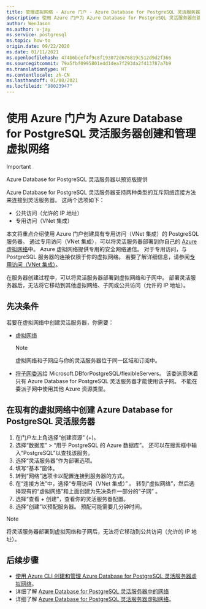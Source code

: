 ```yaml
---
title: 管理虚拟网络 - Azure 门户 - Azure Database for PostgreSQL 灵活服务器
description: 使用 Azure 门户为 Azure Database for PostgreSQL 灵活服务器创建和管理虚拟网络
author: WenJason
ms.author: v-jay
ms.service: postgresql
ms.topic: how-to
origin.date: 09/22/2020
ms.date: 01/11/2021
ms.openlocfilehash: 474b6bcef4f9c8f193072d676819c512d9d2f366
ms.sourcegitcommit: 79a5fbf0995801e4d1dea7f293da2f413787a7b9
ms.translationtype: HT
ms.contentlocale: zh-CN
ms.lasthandoff: 01/08/2021
ms.locfileid: "98023947"
---
```

# <a name="create-and-manage-virtual-networks-for-azure-database-for-postgresql---flexible-server-using-the-azure-portal"></a>使用 Azure 门户为 Azure Database for PostgreSQL 灵活服务器创建和管理虚拟网络

> [!IMPORTANT]
> Azure Database for PostgreSQL 灵活服务器以预览版提供

Azure Database for PostgreSQL 灵活服务器支持两种类型的互斥网络连接方法来连接到灵活服务器。 这两个选项如下：

* 公共访问（允许的 IP 地址）
* 专用访问（VNet 集成）

本文将重点介绍使用 Azure 门户创建具有专用访问（VNet 集成）的 PostgreSQL 服务器。 通过专用访问（VNet 集成），可以将灵活服务器部署到你自己的 [Azure 虚拟网络](../../virtual-network/virtual-networks-overview.md)中。 Azure 虚拟网络提供专用的安全网络通信。 对于专用访问，与 PostgreSQL 服务器的连接仅限于你的虚拟网络。 若要了解详细信息，请参阅[专用访问（VNet 集成）](./concepts-networking.md#private-access-vnet-integration)。

在服务器创建过程中，可以将灵活服务器部署到虚拟网络和子网中。 部署灵活服务器后，无法将它移动到其他虚拟网络、子网或公共访问（允许的 IP 地址）。

## <a name="prerequisites"></a>先决条件
若要在虚拟网络中创建灵活服务器，你需要：
- [虚拟网络](../../virtual-network/quick-create-portal.md#create-a-virtual-network)
    > [!Note]
    > 虚拟网络和子网应与你的灵活服务器位于同一区域和订阅中。

-  [将子网委派](../../virtual-network/manage-subnet-delegation.md#delegate-a-subnet-to-an-azure-service)给 Microsoft.DBforPostgreSQL/flexibleServers。 该委派意味着只有 Azure Database for PostgreSQL 灵活服务器才能使用该子网。 不能在委派子网中使用其他 Azure 资源类型。

## <a name="create-azure-database-for-postgresql---flexible-server-in-an-already-existing-virtual-network"></a>在现有的虚拟网络中创建 Azure Database for PostgreSQL 灵活服务器

1. 在门户左上角选择“创建资源”  (+)。
2. 选择“数据库” > “用于 PostgreSQL 的 Azure 数据库”。 还可以在搜索框中输入“PostgreSQL”以查找该服务。
3. 选择“灵活服务器”作为部署选项。
4. 填写“基本”窗体。
5. 转到“网络”选项卡以配置连接到服务器的方式。
6. 在“连接方法”中，选择“专用访问（VNet 集成）” 。 转到“虚拟网络”，然后选择现有的“虚拟网络”和上面创建为先决条件一部分的“子网” 。
7. 选择“查看 + 创建”，查看你的灵活服务器配置。
8. 选择“创建”以预配服务器。 预配可能需要几分钟时间。

>[!Note]
> 将灵活服务器部署到虚拟网络和子网后，无法将它移动到公共访问（允许的 IP 地址）。
## <a name="next-steps"></a>后续步骤
- [使用 Azure CLI 创建和管理 Azure Database for PostgreSQL 灵活服务器虚拟网络](./how-to-manage-virtual-network-cli.md)。
- 详细了解 [Azure Database for PostgreSQL 灵活服务器中的网络](./concepts-networking.md)
- 详细了解 [Azure Database for PostgreSQL 灵活服务器虚拟网络](./concepts-networking.md#private-access-vnet-integration)。